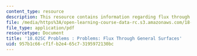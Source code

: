 ```yaml
---
content_type: resource
description: This resource contains information regarding flux through general surfaces.
file: /media/https%3A/open-learning-course-data-rc.s3.amazonaws.com/18-02sc-multivariable-calculus-fall-2010/957b1c66cf1fb2e465c73195972130bc_MIT18_02SC_pb_82_quest.pdf
file_type: application/pdf
resourcetype: Document
title: '18.02SC Problems : Problems: Flux Through General Surfaces'
uid: 957b1c66-cf1f-b2e4-65c7-3195972130bc
---
```

